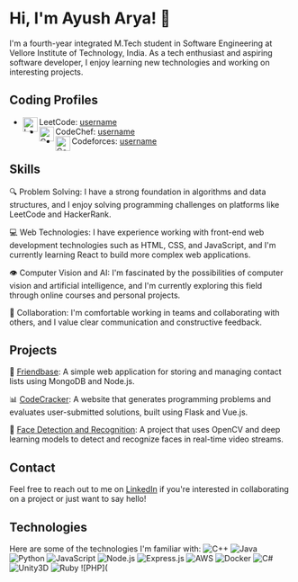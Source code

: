 # Hi, I'm Ayush Arya! 👋

I'm a fourth-year integrated M.Tech student in Software Engineering at Vellore Institute of Technology, India. As a tech enthusiast and aspiring software developer, I enjoy learning new technologies and working on interesting projects.

## Coding Profiles

- LeetCode: [username](https://leetcode.com/username) <img align="left" alt="LeetCode" width="26px" src="https://assets.leetcode.com/static_assets/public/icons/favicon-32x32.png" />
- CodeChef: [username](https://www.codechef.com/users/username) <img align="left" alt="CodeChef" width="26px" src="https://s3.amazonaws.com/codechef_shared/sites/all/themes/abessive/logo.png" />
- Codeforces: [username](https://codeforces.com/profile/username) <img align="left" alt="Codeforces" width="26px" src="https://sta.codeforces.com/s/75174/images/codeforces-logo-with-telegram.png" />


## Skills
🔍 Problem Solving: I have a strong foundation in algorithms and data structures, and I enjoy solving programming challenges on platforms like LeetCode and HackerRank.

💻 Web Technologies: I have experience working with front-end web development technologies such as HTML, CSS, and JavaScript, and I'm currently learning React to build more complex web applications.

👁️ Computer Vision and AI: I'm fascinated by the possibilities of computer vision and artificial intelligence, and I'm currently exploring this field through online courses and personal projects.

🤝 Collaboration: I'm comfortable working in teams and collaborating with others, and I value clear communication and constructive feedback.

## Projects
📁 [Friendbase](https://github.com/ayush-aryan/Friendbase): A simple web application for storing and managing contact lists using MongoDB and Node.js.

📊 [CodeCracker](https://github.com/ayush-aryan/CodeCracker): A website that generates programming problems and evaluates user-submitted solutions, built using Flask and Vue.js.

👦 [Face Detection and Recognition](https://github.com/ayush-aryan/Face-Detection-and-Recognition): A project that uses OpenCV and deep learning models to detect and recognize faces in real-time video streams.

## Contact
Feel free to reach out to me on [LinkedIn](https://www.linkedin.com/in/ayush-arya-4a7647193/) if you're interested in collaborating on a project or just want to say hello!

## Technologies
Here are some of the technologies I'm familiar with:
![C++](https://img.shields.io/badge/C++-00599C?style=for-the-badge&logo=cplusplus&logoColor=white)
![Java](https://img.shields.io/badge/Java-ED8B00?style=for-the-badge&logo=java&logoColor=white)
![Python](https://img.shields.io/badge/Python-3776AB?style=for-the-badge&logo=python&logoColor=white)
![JavaScript](https://img.shields.io/badge/JavaScript-F7DF1E?style=for-the-badge&logo=javascript&logoColor=black)
![Node.js](https://img.shields.io/badge/Node.js-43853D?style=for-the-badge&logo=node-dot-js&logoColor=white)
![Express.js](https://img.shields.io/badge/Express.js-404D59?style=for-the-badge)
![AWS](https://img.shields.io/badge/AWS-232F3E?style=for-the-badge&logo=amazon-aws&logoColor=white)
![Docker](https://img.shields.io/badge/Docker-2496ED?style=for-the-badge&logo=docker&logoColor=white)
![C#](https://img.shields.io/badge/C%23-239120?style=for-the-badge&logo=c-sharp&logoColor=white)
![Unity3D](https://img.shields.io/badge/Unity-100000?style=for-the-badge&logo=unity&logoColor=white)
![Ruby](https://img.shields.io/badge/Ruby-CC342D?style=for-the-badge&logo=ruby&logoColor=white)
![PHP](
